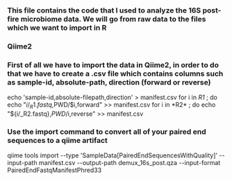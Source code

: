 ### This file contains the code that I used to analyze the 16S post-fire microbiome data. We will go from raw data to the files which we want to import in R
### Qiime2
### First of all we have to import the data in Qiime2, in order to do that we have to create a .csv file which contains columns such as sample-id, absolute-path, direction (forward or reverse)
echo 'sample-id,absolute-filepath,direction' > manifest.csv
for i in *R1* ; do echo "${i/_R1.fastq},$PWD/$i,forward" >> manifest.csv
for i in *R2* ; do echo "${i/_R2.fastq},$PWD/$i,reverse" >> manifest.csv

### Use the import command to convert all of your paired end sequences to a qiime artifact
qiime tools import --type 'SampleData[PairedEndSequencesWithQuality]' --input-path manifest.csv --output-path demux_16s_post.qza --input-format PairedEndFastqManifestPhred33
